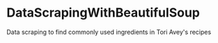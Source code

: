 # DataScrapingWithBeautifulSoup
Data scraping to find commonly used ingredients in Tori Avey's recipes
